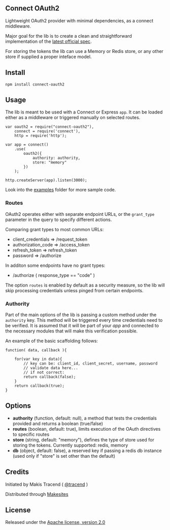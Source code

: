 
## Connect OAuth2

Lightweight OAuth2 provider with minimal dependencies, as a connect middleware.

Major goal for the lib is to create a clean and straightforward implementation of the [latest official spec](http://tools.ietf.org/html/rfc6749).

For storing the tokens the lib can use a Memory or Redis store, or any other store if supplied a proper inteface model.


## Install

```
npm install connect-oauth2
```

## Usage

The lib is meant to be used with a Connect or Express ```app```. It can be loaded either as a middleware or triggered manually on selected routes.

```
var oauth2 = require("connect-oauth2"),
	connect = require('connect'),
	http = require('http');

var app = connect()
	.use(
		oauth2({
			authority: authority,
			store: "memory"
		})
	);

http.createServer(app).listen(3000);
```

Look into the [examples](./examples) folder for more sample code.

### Routes

OAuth2 operates either with separate endpoint URLs, or the ```grant_type``` parameter in the query to specify different actions.


Comparing grant types to most common URLs:

* client_credentials => /request_token
* authorization_code => /access_token
* refresh_token => refresh_token
* password => /authorize

In additon some endpoints have no grant types:

* /authorize ( response_type == "code" )


The option ```routes``` is enabled by default as a security measure, so the lib will skip processing credentials unless pinged from certain endpoints.


### Authority

Part of the main options of the lib is passing a custom method under the ```authority``` key. This method will be triggered every time credentials need to be verified. It is assumed that it will be part of your _app_ and connected to the necessary modules that will make this verification possible.

An example of the basic scaffolding follows:
```
function( data, callback ){

	for(var key in data){
		// key can be: client_id, client_secret, username, password
		// validate data here...
		// if not correct:
		return callback(false);
	}
	return callback(true);
}
```


## Options


* **authority** (function, default: null), a method that tests the credentials provided and returns a boolean (true/false)
* **routes** (boolean, default: true), limits execution of the OAuth directives to specific routes
* **store** (string, default: "memory"), defines the type of store used for storing the tokens. Currently supported: redis, memory
* **db** (object, default: false), a reserved key if passing a redis db instance (used only if "store" is set other than the default) 


## Credits

Initiated by Makis Tracend ( [@tracend](http://github.com/tracend) )

Distributed through [Makesites](http://makesites.org)


## License 

Released under the [Apache license, version 2.0](http://makesites.org/licenses/APACHE-2.0)
